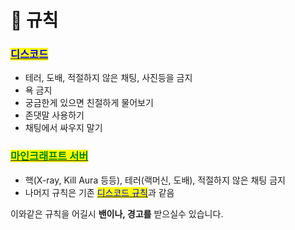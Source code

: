# 📗 규칙

### [<mark style="color:blue;">**디스코드**</mark>](../getting-started/discord.md)

* 테러, 도배, 적절하지 않은 채팅, 사진등을 금지
* 욕 금지
* 궁금한게 있으면 친절하게 물어보기
* 존댓말 사용하기
* 채팅에서 싸우지 말기

### [<mark style="color:green;">**마인크래프트 서버**</mark>](../getting-started/connect-server.md)

* 핵(X-ray, Kill Aura 등등), 테러(랙머신, 도배), 적절하지 않은 채팅 금지
* 나머지 규칙은 기존 [<mark style="color:blue;">디스코드 규칙</mark>](rule.md#undefined)과 같음

이와같은 규칙을 어길시 **밴이나, 경고를** 받으실수 있습니다.
